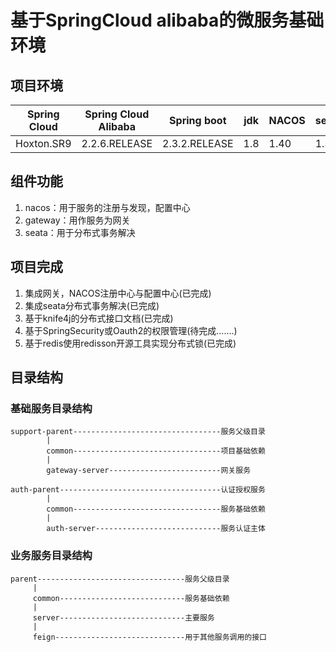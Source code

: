 # 基于SpringCloud alibaba的微服务基础环境

## 项目环境

|Spring Cloud|Spring Cloud Alibaba| Spring boot |      jdk    |    NACOS    |    seata    |
|------------| -------------------| ------------| ------------| ------------| ------------|
| Hoxton.SR9 |    2.2.6.RELEASE   |2.3.2.RELEASE|       1.8   |    1.40    |     1.30     |

## 组件功能

1. nacos：用于服务的注册与发现，配置中心
2. gateway：用作服务为网关
3. seata：用于分布式事务解决

## 项目完成

1. 集成网关，NACOS注册中心与配置中心(已完成)
2. 集成seata分布式事务解决(已完成)
3. 基于knife4j的分布式接口文档(已完成)
4. 基于SpringSecurity或Oauth2的权限管理(待完成.......)
5. 基于redis使用redisson开源工具实现分布式锁(已完成)

## 目录结构

### 基础服务目录结构

    support-parent---------------------------------服务父级目录
            |
            common---------------------------------项目基础依赖
            |
            gateway-server-------------------------网关服务

    auth-parent------------------------------------认证授权服务
            |
            common---------------------------------服务基础依赖
            |
            auth-server----------------------------服务认证主体

### 业务服务目录结构

    parent---------------------------------服务父级目录
         |
         common----------------------------服务基础依赖
         |
         server----------------------------主要服务
         |
         feign-----------------------------用于其他服务调用的接口

    
    
        
